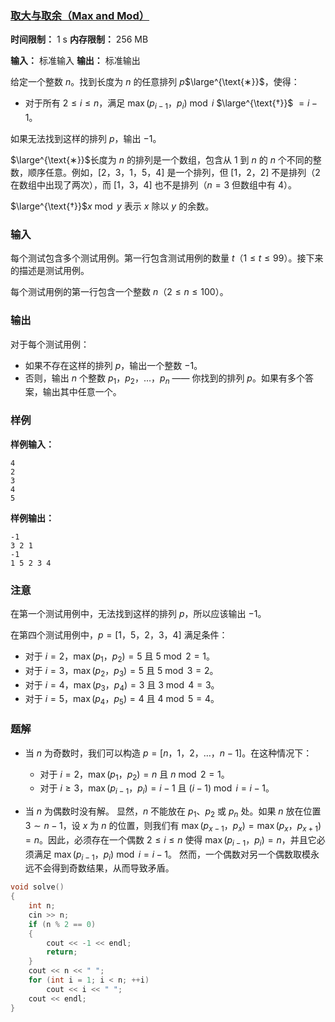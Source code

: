 ### [取大与取余（Max and Mod）](https://codeforces.com/problemset/problem/2084/A)

**时间限制：** 1 s
**内存限制：** 256 MB

**输入：** 标准输入
**输出：** 标准输出



给定一个整数 $n$。找到长度为 $n$ 的任意排列 $p$$\large^{\text{∗}}$，使得：

- 对于所有 $2 \le i \le n$，满足 $\max(p_{i - 1}$，$p_i) \bmod i$ $\large^{\text{†}}$ $= i - 1$。

如果无法找到这样的排列 $p$，输出 $-1$。



$\large^{\text{∗}}$长度为 $n$ 的排列是一个数组，包含从 $1$ 到 $n$ 的 $n$ 个不同的整数，顺序任意。例如，$[2$，$3$，$1$，$5$，$4]$ 是一个排列，但 $[1$，$2$，$2]$ 不是排列（$2$ 在数组中出现了两次），而 $[1$，$3$，$4]$ 也不是排列（$n=3$ 但数组中有 $4$）。

$\large^{\text{†}}$$x \bmod y$ 表示 $x$ 除以 $y$ 的余数。







### 输入

每个测试包含多个测试用例。第一行包含测试用例的数量 $t$（$1 \le t \le 99$）。接下来的描述是测试用例。

每个测试用例的第一行包含一个整数 $n$（$2 \le n \le 100$）。





### 输出

对于每个测试用例：

- 如果不存在这样的排列 $p$，输出一个整数 $-1$。
- 否则，输出 $n$ 个整数 $p_1$，$p_2$，$\ldots$，$p_n$ —— 你找到的排列 $p$。如果有多个答案，输出其中任意一个。





### 样例

**样例输入：**

```
4
2
3
4
5
```



**样例输出：**

```
-1
3 2 1
-1
1 5 2 3 4
```





### 注意

在第一个测试用例中，无法找到这样的排列 $p$，所以应该输出 $-1$。

在第四个测试用例中，$p = [1$，$5$，$2$，$3$，$4]$ 满足条件：

- 对于 $i = 2$，$\max(p_1$，$p_2) = 5$ 且 $5 \bmod 2 = 1$。
- 对于 $i = 3$，$\max(p_2$，$p_3) = 5$ 且 $5 \bmod 3 = 2$。
- 对于 $i = 4$，$\max(p_3$，$p_4) = 3$ 且 $3 \bmod 4 = 3$。
- 对于 $i = 5$，$\max(p_4$，$p_5) = 4$ 且 $4 \bmod 5 = 4$。





### 题解

* 当 $n$ 为奇数时，我们可以构造 $p = [n$，$1$，$2$，$\ldots$，$n - 1]$。在这种情况下：
    * 对于 $i = 2$，$\max(p_1$，$p_2) = n$ 且 $n \bmod 2 = 1$。
    * 对于 $i \geq 3$，$\max(p_{i - 1}$，$p_i) = i - 1$ 且 $(i - 1) \bmod i = i - 1$。

* 当 $n$ 为偶数时没有解。
    显然，$n$ 不能放在 $p_1$、$p_2$ 或 $p_n$ 处。如果 $n$ 放在位置 $3 \sim n - 1$，设 $x$ 为 $n$ 的位置，则我们有 $\max(p_{x - 1}$，$p_x) = \max(p_x$，$p_{x + 1}) = n$。因此，必须存在一个偶数 $2 \leq i \leq n$ 使得 $\max(p_{i - 1}$，$p_i) = n$，并且它必须满足 $\max(p_{i - 1}$，$p_i) \bmod i = i - 1$。
    然而，一个偶数对另一个偶数取模永远不会得到奇数结果，从而导致矛盾。



```cpp
void solve()
{
	int n;
	cin >> n;
	if (n % 2 == 0)
	{
		cout << -1 << endl;
		return;
	}
	cout << n << " ";
	for (int i = 1; i < n; ++i)
		cout << i << " ";
	cout << endl;
}
```

